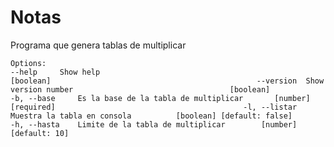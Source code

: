 # Notas

Programa que genera tablas de multiplicar

`
Options:                                                                                                                      --help     Show help                                             [boolean]                                              --version  Show version number                                   [boolean]                                          -b, --base     Es la base de la tabla de multiplicar       [number] [required]                                          -l, --listar   Muestra la tabla en consola          [boolean] [default: false]                                          -h, --hasta    Limite de la tabla de multiplicar        [number] [default: 10]
`